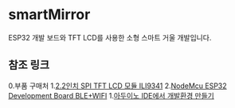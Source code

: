 # smartMirror
  ESP32 개발 보드와 TFT LCD를 사용한 소형 스마트 거울 개발입니다.
## 참조 링크
0.부품 구매처
  1.[2.2인치 SPI TFT LCD 모듈 ILI9341](http://item.gmarket.co.kr/Item?goodscode=1467256245)
  2.[NodeMcu ESP32 Development Board BLE+WIFI](http://item.gmarket.co.kr/Item?goodsCode=1491862134)
1.[아두이노 IDE에서 개발환경 만들기](https://deneb21.tistory.com/590)
